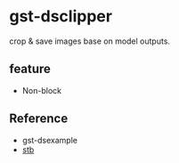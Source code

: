<!--
 * @Author: zhouyuchong
 * @Date: 2024-10-24 16:58:01
 * @Description: 
 * @LastEditors: zhouyuchong
 * @LastEditTime: 2024-10-24 17:09:41
-->
# gst-dsclipper

crop & save images base on model outputs. 

## feature
+ Non-block

## Reference
+ gst-dsexample
+ [stb](https://github.com/nothings/stb)
